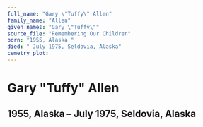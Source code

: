 ```yaml
---
full_name: "Gary \"Tuffy\" Allen"
family_name: "Allen"
given_names: "Gary \"Tuffy\""
source_file: "Remembering Our Children"
born: "1955, Alaska "
died: " July 1975, Seldovia, Alaska"
cemetry_plot: 
---
```

# Gary "Tuffy" Allen

## 1955, Alaska – July 1975, Seldovia, Alaska
